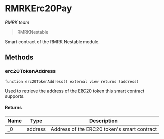 # RMRKErc20Pay

*RMRK team*

> RMRKNestable

Smart contract of the RMRK Nestable module.



## Methods

### erc20TokenAddress

```solidity
function erc20TokenAddress() external view returns (address)
```

Used to retrieve the address of the ERC20 token this smart contract supports.




#### Returns

| Name | Type | Description |
|---|---|---|
| _0 | address | Address of the ERC20 token&#39;s smart contract |




